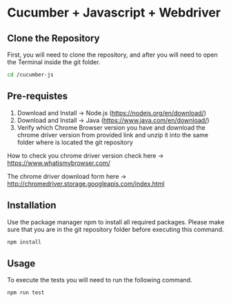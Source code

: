 # Cucumber + Javascript + Webdriver


## Clone the Repository

First, you will need to clone the repository, and after you will need to open the Terminal inside the git folder.

```bash
cd /cucumber-js
```

## Pre-requistes

1) Download and Install -> Node.js (https://nodejs.org/en/download/)
2) Download and Install -> Java  (https://www.java.com/en/download/)
3) Verify which Chrome Browser version you have and download the chrome driver version from provided link and unzip it into the same folder where is located the git repository

How to check you chrome driver version check here -> https://www.whatismybrowser.com/

The chrome driver download form here -> http://chromedriver.storage.googleapis.com/index.html


## Installation

Use the package manager npm to install all required packages.
Please make sure that you are in the git repository folder before executing this command.

```bash
npm install
```

## Usage
To execute the tests you will need to run the following command.

```bash
npm run test
```